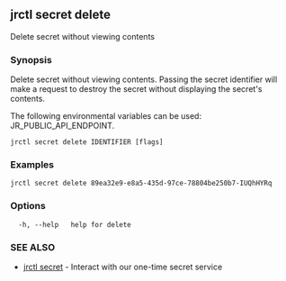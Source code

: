 ## jrctl secret delete

Delete secret without viewing contents

### Synopsis

Delete secret without viewing contents. Passing the secret identifier will make
a request to destroy the secret without displaying the secret's contents.

The following environmental variables can be used: JR_PUBLIC_API_ENDPOINT.

```
jrctl secret delete IDENTIFIER [flags]
```

### Examples

```
jrctl secret delete 89ea32e9-e8a5-435d-97ce-78804be250b7-IUQhHYRq
```

### Options

```
  -h, --help   help for delete
```

### SEE ALSO

* [jrctl secret](jrctl_secret.md)	 - Interact with our one-time secret service

